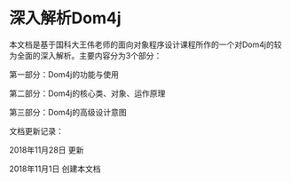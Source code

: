 # 深入解析Dom4j

本文档是基于国科大王伟老师的面向对象程序设计课程所作的一个对Dom4j的较为全面的深入解析。主要内容分为3个部分：

第一部分：Dom4j的功能与使用

第二部分：Dom4j的核心类、对象、运作原理

第三部分：Dom4j的高级设计意图

文档更新记录：

2018年11月28日 更新

2018年11月1日 创建本文档

